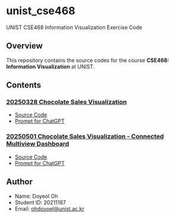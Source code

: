 # unist_cse468

UNIST CSE468 Information Visualization Exercise Code

## Overview

This repository contains the source codes for the course **CSE468: Information Visualization** at UNIST.

## Contents

### [20250328 Chocolate Sales Visualization](https://ohdoyoel.github.io/unist_cse468/exercise_1_chocolate_sales_visualization/)
   - [Source Code](https://github.com/ohdoyoel/unist_cse468/tree/main/exercise_1_chocolate_sales_visualization)
   - [Prompt for ChatGPT](https://github.com/ohdoyoel/unist_cse468/blob/main/exercise_1_chocolate_sales_visualization/prompt.txt)

###  [20250501 Chocolate Sales Visualization - Connected Multiview Dashboard](https://ohdoyoel.github.io/unist_cse468/exercise_2_connected_multiview_dashboard/)
   - [Source Code](https://github.com/ohdoyoel/unist_cse468/tree/main/exercise_2_connected_multiview_dashboard)
   - [Prompt for ChatGPT](https://github.com/ohdoyoel/unist_cse468/blob/main/exercise_2_connected_multiview_dashboard/prompt.txt)

## Author

- Name: Doyeol Oh
- Student ID: 20211187
- Email: ohdoyoel@unist.ac.kr
